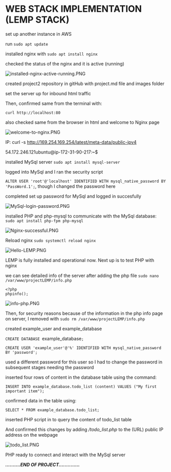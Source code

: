 # WEB STACK IMPLEMENTATION (LEMP STACK)

set up another instance in AWS

run   `sudo apt update`

installed nginx with `sudo apt install nginx`

checked the status of the nginx and it is active (running)

![installed-nginx-active-running.PNG](./images/installed-nginx-active-running.PNG)


created project2 repository in gitHub with project.md file and images folder

set the server up for inbound html traffic

Then, confirmed same from the terminal with:

`curl http://localhost:80`

also checked same from the browser in html and welcome to Nginx page

![welcome-to-nginx.PNG](./images/welcome-to-nginx.PNG)

IP: curl -s http://169.254.169.254/latest/meta-data/public-ipv4

54.172.246.121ubuntu@ip-172-31-90-217:~$





installed MySql server
`sudo apt install mysql-server`

logged into MySql and I ran the security script

`ALTER USER 'root'@'localhost' IDENTIFIED WITH mysql_native_password BY 'PassWord.1';`, though I changed the password here


completed set up password for MySql and logged in succesfully

![MySql-login-password.PNG](./images/MySql-login-password.PNG)


installed PHP and php-mysql to communicate with the MySql database:
`sudo apt install php-fpm php-mysql`


![Nginx-successful.PNG](./images/Nginx-successful.PNG)


Reload nginx
`sudo systemctl reload nginx`



![Hello-LEMP.PNG](./images/Hello-LEMP.PNG)


LEMP is fully installed and operational now. Next up is to test PHP with nginx

we can see detailed info of the server after adding the php file
`sudo nano /var/www/projectLEMP/info.php`

```
<?php
phpinfo();
```


![info-php.PNG](./images/info-php.PNG)

Then, for security reasons because of the information in the php info page on server, I removed with `sudo rm /var/www/projectLEMP/info.php`

created example_user and example_database

`CREATE DATABASE `example_database`;`

`CREATE USER 'example_user'@'%' IDENTIFIED WITH mysql_native_password BY 'password';` 

used a different password for this user so I had to change the password in subsequent stages needing the password

inserted four rows of content in the database table using the command:

`INSERT INTO example_database.todo_list (content) VALUES ("My first important item");` 

confirmed data in the table using:

`SELECT * FROM example_database.todo_list;` 

inserted PHP script in to query the content of todo_list table

And confirmed this changes by adding */todo_list.php* to the (URL) public IP address on the webpage

![todo_list.PNG](./images/todo_list.PNG)



PHP ready to connect and interact with the MySql server

***..........END OF PROJECT..............***
